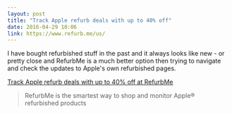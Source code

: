 ```yaml
---
layout: post
title: "Track Apple refurb deals with up to 40% off"
date: 2016-04-29 10:06
link: https://www.refurb.me/us/
---
```



I have bought refurbished stuff in the past and it always looks like new - or pretty close and RefurbMe is a much better option then trying to navigate and check the updates to Apple's own refurbished pages. 

 [Track Apple refurb deals with up to 40% off at RefurbMe](https://www.refurb.me/us/)


> RefurbMe is the smartest way to shop and monitor Apple® refurbished products



